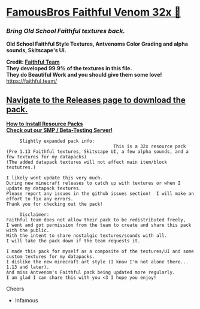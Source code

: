 # [FamousBros Faithful Venom 32x 🎥](https://youtube.com/gxeGCGpJq7A)  
### ___Bring Old School Faithful textures back.___

__Old School Faithful Style Textures, Antvenoms Color Grading and alpha sounds, Skitscape's UI.__    

__Credit: [Faithful Team](https://faithful.team/)  
They developed 99.9% of the textures in this file.  
They do Beautiful Work and you should give them some love!__  
https://faithful.team/   

## [Navigate to the Releases page to download the pack.](https://github.com/InfamousMusicify/FamousBros-Faithful-Venom/releases)

__[How to Install Resource Packs](https://youtu.be/gxeGCGpJq7A)__  
__[Check out our SMP / Beta-Testing Server!](https://tinyurl.com/FBSMCForum)__  

~~~  
     Slightly expanded pack info:
                                        This is a 32x resource pack 
(Pre 1.13 Faithful textures, Skitscape UI, a few alpha sounds, and a few textures for my datapacks)  
(The added datapack textures will not affect main item/block textutres.)  

I likely wont update this very much.  
During new minecraft releases to catch up with textures or when I update my datapack textures.  
Please report any issues in the github issues section!  I will make an effort to fix any errors.  
Thank you for checking out the pack!  
~~~
~~~
     Disclaimer:
Faithful team does not allow their pack to be redistributed freely,  
I went and got permission from the team to create and share this pack with the public.  
With the intent to share nostalgic textures/sounds with all.  
I will take the pack down if the team requests it.  
~~~
~~~
I made this pack for myself as a composite of the textures/UI and some custom textures for my datapacks.  
I dislike the new minecraft art style (I know I'm not alone there... 1.13 and later).  
And miss Antvenom's Faithful pack being updated more regularly.  
I am glad I can share this with you <3 I hope you enjoy!  
~~~
Cheers

- Infamous
